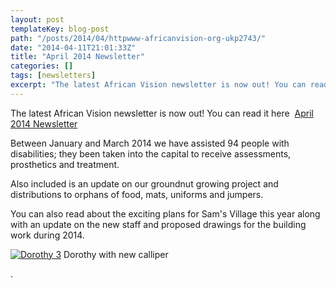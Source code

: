 ```yaml
---
layout: post
templateKey: blog-post
path: "/posts/2014/04/httpwww-africanvision-org-ukp2743/"
date: "2014-04-11T21:01:33Z"
title: "April 2014 Newsletter"
categories: []
tags: [newsletters]
excerpt: "The latest African Vision newsletter is now out! You can read it here  April 2014 NewsletterBetween..."
---
```


The latest African Vision newsletter is now out! You can read it here  [April 2014 Newsletter](https://www.africanvision.org.uk/?p=2743 "April 2014 Newsletter")

Between January and March 2014 we have assisted 94 people with disabilities; they been taken into the capital to receive assessments, prosthetics and treatment.

Also included is an update on our groundnut growing project and distributions to orphans of food, mats, uniforms and jumpers.

You can also read about the exciting plans for Sam's Village this year along with an update on the new staff and proposed drawings for the building work during 2014.

[![Dorothy 3](https://www.africanvision.org.uk/africa-vision-news/wp-content/uploads/2014/04/Dorothy-3-300x225.jpg)](https://www.africanvision.org.uk/africa-vision-news/wp-content/uploads/2014/04/Dorothy-3.jpg) Dorothy with new calliper

.
